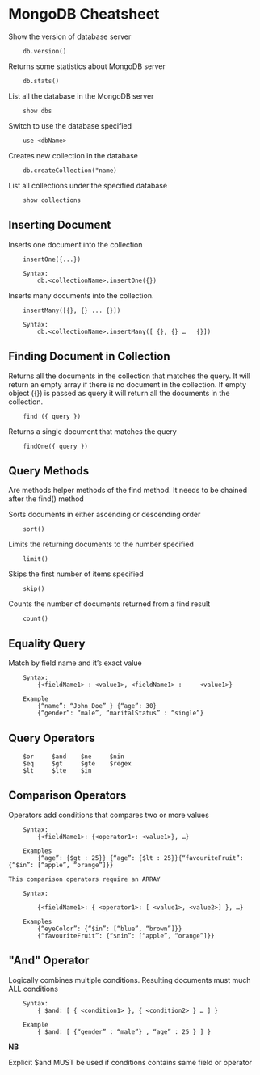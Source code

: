 # MongoDB Cheatsheet

Show the version of database server

```
    db.version()
```

Returns some statistics about MongoDB server

```
    db.stats()
```

List all the database in the MongoDB server

```
    show dbs
```

Switch to use the database specified

```
    use <dbName>
```

Creates new collection in the database

```
    db.createCollection("name)
```

List all collections under the specified database

```
    show collections
```

## Inserting Document

Inserts one document into the collection

```
    insertOne({...})

    Syntax:
        db.<collectionName>.insertOne({})
```

Inserts many documents into the collection.

```
    insertMany([{}, {} ... {}])

    Syntax:
        db.<collectionName>.insertMany([ {}, {} …   {}])
```

## Finding Document in Collection

Returns all the documents in the collection that matches the query. It will return an empty array if there is no document in the collection. If empty object ({}) is passed as query it will return all the documents in the collection.

```
    find ({ query })
```

Returns a single document that matches the query

```
    findOne({ query })
```

## Query Methods

Are methods helper methods of the find method. It needs to be chained after the find() method

Sorts documents in either ascending or descending order

```
    sort()
```

Limits the returning documents to the number specified

```
    limit()
```

Skips the first number of items specified

```
    skip()
```

Counts the number of documents returned from a find result

```
    count()
```

## Equality Query

Match by field name and it’s exact value

```
    Syntax:
        {<fieldName1> : <value1>, <fieldName1> :     <value1>}

    Example
        {“name”: “John Doe” } {“age”: 30}
        {“gender”: “male”, “maritalStatus” : “single”}
```

## Query Operators

```
    $or     $and    $ne     $nin
    $eq     $gt     $gte    $regex
    $lt     $lte    $in
```

## Comparison Operators

Operators add conditions that compares two or more values

```
    Syntax:
        {<fieldName1>: {<operator1>: <value1>}, …}

    Examples
        {“age”: {$gt : 25}} {“age”: {$lt : 25}}{“favouriteFruit”: {“$in”: [“apple”, “orange”]}}

This comparison operators require an ARRAY

    Syntax:

        {<fieldName1>: { <operator1>: [ <value1>, <value2>] }, …}

    Examples
        {“eyeColor”: {“$in”: [“blue”, “brown”]}}
        {“favouriteFruit”: {“$nin”: [“apple”, “orange”]}}
```

## "And" Operator

Logically combines multiple conditions. Resulting documents must much ALL conditions

```
    Syntax:
        { $and: [ { <condition1> }, { <condition2> } … ] }

    Example
        { $and: [ {“gender” : “male”} , “age” : 25 } ] }
```

**NB**

Explicit $and MUST be used if conditions contains same field or operator
